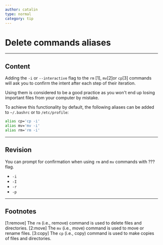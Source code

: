 ```yaml
---
author: catalin
type: normal
category: tip
---
```


# Delete commands aliases


---

## Content

Adding the `-i` or `--interactive` flag to the `rm` [1], `mv`[2]or `cp`[3] commands will ask you to confirm the intent after each step of their iteration.

Using them is considered to be a good practice as you won't end up losing important files from your computer by mistake.

To achieve this functionality by default, the following aliases can be added to `~/.bashrc` or to `/etc/profile`:

```bash
alias cp='cp -i'
alias mv='mv -i'
alias rm='rm -i'
```


---

## Revision

You can prompt for confirmation when using `rm` and `mv` commands with ??? flag.

- `-i`
- `-I`
- `-r`
- `-p`


---

## Footnotes

[1:remove]
The `rm` (i.e., remove) command is used to delete files and directories.
[2:move]
The `mv` (i.e., move) command is used to move or rename files.
[3:copy]
The `cp` (i.e., copy) command is used to make copies of files and directories.
